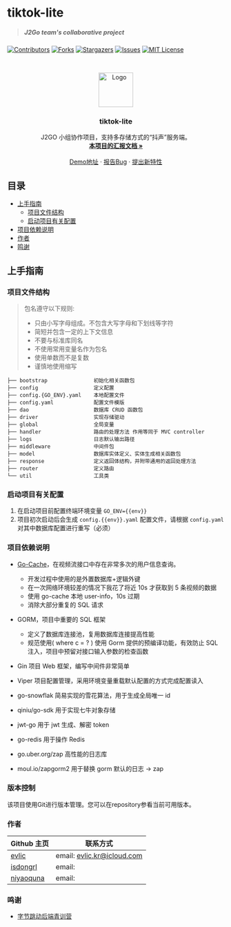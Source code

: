 # tiktok-lite

>  ##### J2Go team's collaborative project

<!-- PROJECT SHIELDS -->

[![Contributors][contributors-shield]][contributors-url]
[![Forks][forks-shield]][forks-url]
[![Stargazers][stars-shield]][stars-url]
[![Issues][issues-shield]][issues-url]
[![MIT License][license-shield]][license-url]

<!-- PROJECT LOGO -->
<br />

<p align="center">
  <a href="https://github.com/bytedance-camp-j2go/tiktok_lite_repo">
    <img src="https://avatars.githubusercontent.com/u/104659389?s=200&v=4" alt="Logo" width="80" height="80">
  </a>


  <h3 align="center">tiktok-lite</h3>
  <p align="center">
    J2GO 小组协作项目，支持多存储方式的“抖声”服务端。
    <br />
    <a href="https://r4qkym36wq.feishu.cn/docx/doxcnU7rEwbhTeauZfotujaRZTd"><strong>本项目的汇报文档 »</strong></a>
    <br />
    <br />
    <a href="https://dy.evlic.cn">Demo地址</a>
    ·
    <a href="https://github.com/bytedance-camp-j2go/tiktok_lite_repo/issues">报告Bug</a>
    ·
    <a href="https://github.com/bytedance-camp-j2go/tiktok_lite_repo/issues">提出新特性</a>
  </p>


</p>

## 目录

- [上手指南](#上手指南)
  - [项目文件结构](#项目文件结构)
  - [启动项目有关配置](#启动项目有关配置)
- [项目依赖说明](#项目依赖说明)
- [作者](#作者)
- [鸣谢](#鸣谢)

## 上手指南

### 项目文件结构

> 包名遵守以下规则:
>
> - 只由小写字母组成。不包含大写字母和下划线等字符
> - 简短并包含一定的上下文信息
> - 不要与标准库同名
> - 不使用常用变量名作为包名
> - 使用单数而不是复数
> - 谨慎地使用缩写

```
├── bootstrap           	初始化相关函数包
├── config              	定义配置
├── config.{GO_ENV}.yaml	本地配置文件
├── config.yaml         	配置文件模版
├── dao                 	数据库 CRUD 函数包
├── driver              	实现存储驱动
├── global              	全局变量
├── handler             	路由的处理方法 作用等同于 MVC controller
├── logs                	日志默认输出路径
├── middleware          	中间件包
├── model               	数据库实体定义、实体生成相关函数包
├── response            	定义返回体结构，并附带通用的返回处理方法
├── router              	定义路由
└── util                	工具类
```

### 启动项目有关配置

1. 在启动项目前配置终端环境变量 `GO_ENV={{env}}`
2. 项目初次启动后会生成 `config.{{env}}.yaml` 配置文件，请根据 `config.yaml` 对其中数据库配置进行重写（必须）

### 项目依赖说明

- [Go-Cache](https://github.com/fanjindong/go-cache)，在视频流接口中存在非常多次的用户信息查询。
  - 开发过程中使用的是外置数据库+逻辑外键
  - 在一次网络环境较差的情况下我花了将近 10s 才获取到 5 条视频的数据
  - 使用 go-cache 本地 user-info，10s 过期
  - 消除大部分重复的 SQL 请求

- GORM，项目中重要的 SQL 框架
  - 定义了数据库连接池，复用数据库连接提高性能
  - 规范使用( where c = ? ) 使用 Gorm 提供的预编译功能，有效防止 SQL 注入，项目中预留对接口输入参数的检查函数

- Gin 项目 Web 框架，编写中间件非常简单

- Viper 项目配置管理，采用环境变量重载默认配置的方式完成配置读入

- go-snowflak 简易实现的雪花算法，用于生成全局唯一 id

- qiniu/go-sdk 用于实现七牛对象存储

- jwt-go 用于 jwt 生成、解密 token

- go-redis 用于操作 Redis

- go.uber.org/zap 高性能的日志库

- moul.io/zapgorm2 用于替换 gorm 默认的日志 -> zap

### 版本控制

该项目使用Git进行版本管理。您可以在repository参看当前可用版本。

### 作者

| Github 主页                               | 联系方式                   |
| ----------------------------------------- | -------------------------- |
| [evlic](https://github.com/evlic)         | email: evlic.kr@icloud.com |
| [isdongrl](https://github.com/isdongrl)   | email:                     |
| [niyaoquna](https://github.com/niyaoquna) | email:                     |

### 鸣谢

- [字节跳动后端青训营](https://youthcamp.bytedance.com/)

<!-- links -->

[your-project-path]:shaojintian/Best_README_template
[contributors-shield]: https://img.shields.io/github/contributors/shaojintian/Best_README_template.svg?style=flat-square
[contributors-url]: https://github.com/shaojintian/Best_README_template/graphs/contributors
[forks-shield]: https://img.shields.io/github/forks/shaojintian/Best_README_template.svg?style=flat-square
[forks-url]: https://github.com/shaojintian/Best_README_template/network/members
[stars-shield]: https://img.shields.io/github/stars/shaojintian/Best_README_template.svg?style=flat-square
[stars-url]: https://github.com/shaojintian/Best_README_template/stargazers
[issues-shield]: https://img.shields.io/github/issues/shaojintian/Best_README_template.svg?style=flat-square
[issues-url]: https://img.shields.io/github/issues/shaojintian/Best_README_template.svg
[license-shield]: https://img.shields.io/github/license/shaojintian/Best_README_template.svg?style=flat-square
[license-url]: https://github.com/shaojintian/Best_README_template/blob/master/LICENSE.txt
[linkedin-shield]: https://img.shields.io/badge/-LinkedIn-black.svg?style=flat-square&logo=linkedin&colorB=555
[linkedin-url]: https://linkedin.com/in/shaojintian